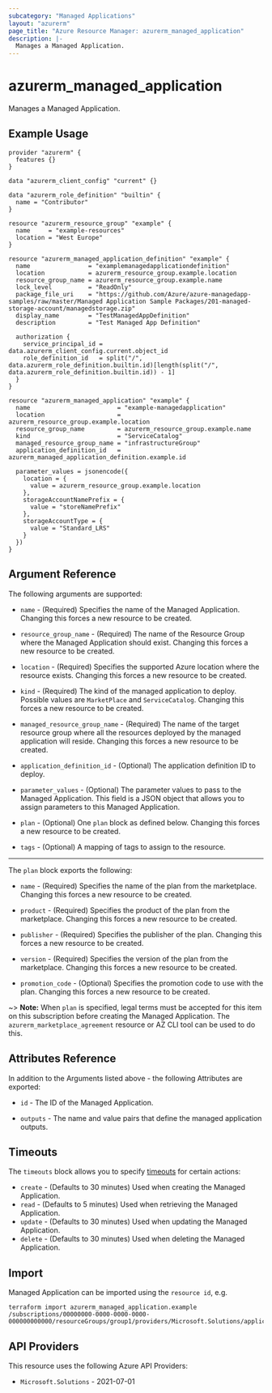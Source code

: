 ```yaml
---
subcategory: "Managed Applications"
layout: "azurerm"
page_title: "Azure Resource Manager: azurerm_managed_application"
description: |-
  Manages a Managed Application.
---
```


# azurerm_managed_application

Manages a Managed Application.

## Example Usage

```hcl
provider "azurerm" {
  features {}
}

data "azurerm_client_config" "current" {}

data "azurerm_role_definition" "builtin" {
  name = "Contributor"
}

resource "azurerm_resource_group" "example" {
  name     = "example-resources"
  location = "West Europe"
}

resource "azurerm_managed_application_definition" "example" {
  name                = "examplemanagedapplicationdefinition"
  location            = azurerm_resource_group.example.location
  resource_group_name = azurerm_resource_group.example.name
  lock_level          = "ReadOnly"
  package_file_uri    = "https://github.com/Azure/azure-managedapp-samples/raw/master/Managed Application Sample Packages/201-managed-storage-account/managedstorage.zip"
  display_name        = "TestManagedAppDefinition"
  description         = "Test Managed App Definition"

  authorization {
    service_principal_id = data.azurerm_client_config.current.object_id
    role_definition_id   = split("/", data.azurerm_role_definition.builtin.id)[length(split("/", data.azurerm_role_definition.builtin.id)) - 1]
  }
}

resource "azurerm_managed_application" "example" {
  name                        = "example-managedapplication"
  location                    = azurerm_resource_group.example.location
  resource_group_name         = azurerm_resource_group.example.name
  kind                        = "ServiceCatalog"
  managed_resource_group_name = "infrastructureGroup"
  application_definition_id   = azurerm_managed_application_definition.example.id

  parameter_values = jsonencode({
    location = {
      value = azurerm_resource_group.example.location
    },
    storageAccountNamePrefix = {
      value = "storeNamePrefix"
    },
    storageAccountType = {
      value = "Standard_LRS"
    }
  })
}
```

## Argument Reference

The following arguments are supported:

* `name` - (Required) Specifies the name of the Managed Application. Changing this forces a new resource to be created. 

* `resource_group_name` - (Required) The name of the Resource Group where the Managed Application should exist. Changing this forces a new resource to be created.

* `location` - (Required) Specifies the supported Azure location where the resource exists. Changing this forces a new resource to be created.

* `kind` - (Required) The kind of the managed application to deploy. Possible values are `MarketPlace` and `ServiceCatalog`. Changing this forces a new resource to be created.

* `managed_resource_group_name` - (Required) The name of the target resource group where all the resources deployed by the managed application will reside. Changing this forces a new resource to be created.

* `application_definition_id` - (Optional) The application definition ID to deploy.

* `parameter_values` - (Optional) The parameter values to pass to the Managed Application. This field is a JSON object that allows you to assign parameters to this Managed Application.

* `plan` - (Optional) One `plan` block as defined below. Changing this forces a new resource to be created.

* `tags` - (Optional) A mapping of tags to assign to the resource.

---

The `plan` block exports the following:

* `name` - (Required) Specifies the name of the plan from the marketplace. Changing this forces a new resource to be created.

* `product` - (Required) Specifies the product of the plan from the marketplace. Changing this forces a new resource to be created.

* `publisher` - (Required) Specifies the publisher of the plan. Changing this forces a new resource to be created.

* `version` - (Required) Specifies the version of the plan from the marketplace. Changing this forces a new resource to be created.

* `promotion_code` - (Optional) Specifies the promotion code to use with the plan. Changing this forces a new resource to be created.

~> **Note:** When `plan` is specified, legal terms must be accepted for this item on this subscription before creating the Managed Application. The `azurerm_marketplace_agreement` resource or AZ CLI tool can be used to do this.

## Attributes Reference

In addition to the Arguments listed above - the following Attributes are exported:

* `id` - The ID of the Managed Application.

* `outputs` - The name and value pairs that define the managed application outputs.

## Timeouts

The `timeouts` block allows you to specify [timeouts](https://www.terraform.io/language/resources/syntax#operation-timeouts) for certain actions:

* `create` - (Defaults to 30 minutes) Used when creating the Managed Application.
* `read` - (Defaults to 5 minutes) Used when retrieving the Managed Application.
* `update` - (Defaults to 30 minutes) Used when updating the Managed Application.
* `delete` - (Defaults to 30 minutes) Used when deleting the Managed Application.

## Import

Managed Application can be imported using the `resource id`, e.g.

```shell
terraform import azurerm_managed_application.example /subscriptions/00000000-0000-0000-0000-000000000000/resourceGroups/group1/providers/Microsoft.Solutions/applications/app1
```

## API Providers
<!-- This section is generated, changes will be overwritten -->
This resource uses the following Azure API Providers:

* `Microsoft.Solutions` - 2021-07-01
